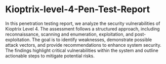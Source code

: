 # Kioptrix-level-4-Pen-Test-Report


In this penetration testing report, we analyze the security vulnerabilities of Kioptrix Level 4. The assessment follows a structured approach, including reconnaissance, scanning and enumeration, exploitation, and post-exploitation. The goal is to identify weaknesses, demonstrate possible attack vectors, and provide recommendations to enhance system security. The findings highlight critical vulnerabilities within the system and outline actionable steps to mitigate potential risks.
